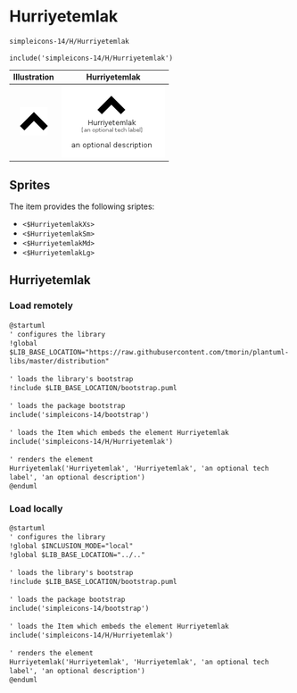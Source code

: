 # Hurriyetemlak


```text
simpleicons-14/H/Hurriyetemlak
```

```text
include('simpleicons-14/H/Hurriyetemlak')
```



| Illustration | Hurriyetemlak |
| :---: | :---: |
| ![illustration for Illustration](../../simpleicons-14/H/Hurriyetemlak.png) | ![illustration for Hurriyetemlak](../../simpleicons-14/H/Hurriyetemlak.Local.png) |



## Sprites
The item provides the following sriptes:

- `<$HurriyetemlakXs>`
- `<$HurriyetemlakSm>`
- `<$HurriyetemlakMd>`
- `<$HurriyetemlakLg>`





## Hurriyetemlak

### Load remotely
```plantuml
@startuml
' configures the library
!global $LIB_BASE_LOCATION="https://raw.githubusercontent.com/tmorin/plantuml-libs/master/distribution"

' loads the library's bootstrap
!include $LIB_BASE_LOCATION/bootstrap.puml

' loads the package bootstrap
include('simpleicons-14/bootstrap')

' loads the Item which embeds the element Hurriyetemlak
include('simpleicons-14/H/Hurriyetemlak')

' renders the element
Hurriyetemlak('Hurriyetemlak', 'Hurriyetemlak', 'an optional tech label', 'an optional description')
@enduml
```

### Load locally
```plantuml
@startuml
' configures the library
!global $INCLUSION_MODE="local"
!global $LIB_BASE_LOCATION="../.."

' loads the library's bootstrap
!include $LIB_BASE_LOCATION/bootstrap.puml

' loads the package bootstrap
include('simpleicons-14/bootstrap')

' loads the Item which embeds the element Hurriyetemlak
include('simpleicons-14/H/Hurriyetemlak')

' renders the element
Hurriyetemlak('Hurriyetemlak', 'Hurriyetemlak', 'an optional tech label', 'an optional description')
@enduml
```

